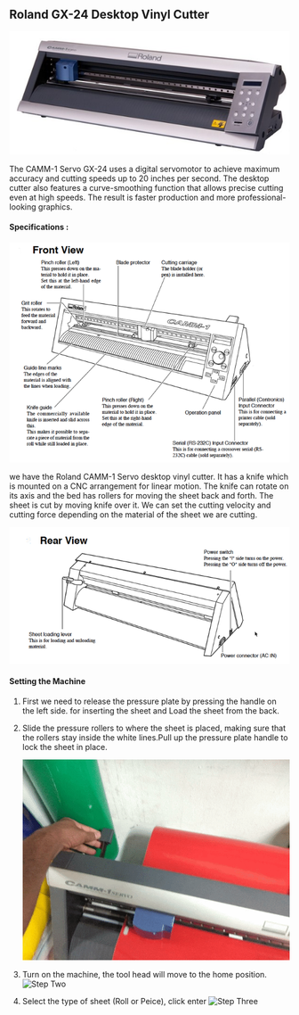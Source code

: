 ## Roland GX-24 Desktop Vinyl Cutter

![Roland](https://raw.githubusercontent.com/salmanfarisvp/fablab-docs/master/img/roland/roland.jpg)

The CAMM-1 Servo GX-24 uses a digital servomotor to achieve maximum accuracy and cutting speeds up to 20 inches per second. The desktop cutter also features a curve-smoothing function that allows precise cutting even at high speeds. The result is faster production and more professional-looking graphics.

#### Specifications :

![Spec One](https://raw.githubusercontent.com/salmanfarisvp/fablab-docs/master/img/roland/spec1.png)

we have the Roland CAMM-1 Servo desktop vinyl cutter. It has a knife which is mounted on a CNC arrangement for linear motion. The knife can rotate on its axis and the bed has rollers for moving the sheet back and forth. The sheet is cut by moving knife over it. We can set the cutting velocity and cutting force depending on the material of the sheet we are cutting.

![Spec Two](https://raw.githubusercontent.com/salmanfarisvp/fablab-docs/master/img/roland/spec2.png)


#### Setting the Machine

1. First we need to release the pressure plate by pressing the handle on the left side. for inserting the sheet and Load the sheet from the back.

2. Slide the pressure rollers to where the sheet is placed, making sure that the rollers stay inside the white lines.Pull up the pressure plate handle to lock the sheet in place.


    ![Step One](https://raw.githubusercontent.com/salmanfarisvp/fablab-docs/master/img/roland/step1.gif)



3. Turn on the machine, the tool head will move to the home position.
    ![Step Two](https://raw.githubusercontent.com/salmanfarisvp/fablab-docs/master/img/roland/step2.gif)



4. Select the type of sheet (Roll or Peice), click enter
    ![Step Three](https://raw.githubusercontent.com/salmanfarisvp/fablab-docs/master/img/roland/step3.gif)


